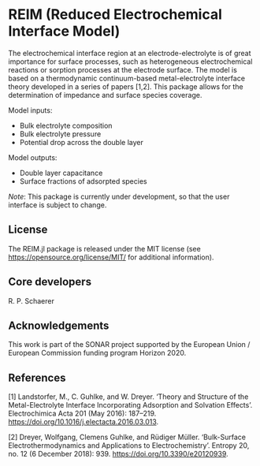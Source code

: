 # REIM (Reduced Electrochemical Interface Model)

The electrochemical interface region at an electrode-electrolyte is of great importance for surface processes, such as heterogeneous electrochemical reactions or sorption processes at the electrode surface. The model is based on a thermodynamic continuum-based metal-electrolyte interface theory developed in a series of papers [1,2]. This package allows for the determination of impedance and surface species coverage.

Model inputs:
- Bulk electrolyte composition
- Bulk electrolyte pressure
- Potential drop across the double layer

Model outputs:
- Double layer capacitance
- Surface fractions of adsorpted species

*Note*: This package is currently under development, so that the user interface is subject to change.

## License

The REIM.jl package is released under the MIT license (see https://opensource.org/license/MIT/ for additional information).

## Core developers

R. P. Schaerer

## Acknowledgements

This work is part of the SONAR project supported by the European Union / European Commission funding program Horizon 2020.

## References

[1] Landstorfer, M., C. Guhlke, and W. Dreyer. ‘Theory and Structure of the Metal-Electrolyte Interface Incorporating Adsorption and Solvation Effects’. Electrochimica Acta 201 (May 2016): 187–219. https://doi.org/10.1016/j.electacta.2016.03.013.

[2] Dreyer, Wolfgang, Clemens Guhlke, and Rüdiger Müller. ‘Bulk-Surface Electrothermodynamics and Applications to Electrochemistry’. Entropy 20, no. 12 (6 December 2018): 939. https://doi.org/10.3390/e20120939.
